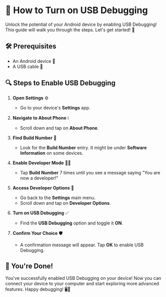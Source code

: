 # 📱 How to Turn on USB Debugging

Unlock the potential of your Android device by enabling USB Debugging! This guide will walk you through the steps. Let's get started! 🚀

## 🛠️ Prerequisites

- An Android device 📱
- A USB cable 🔌

## 🔍 Steps to Enable USB Debugging

1. **Open Settings** ⚙️
   - Go to your device's **Settings** app.

2. **Navigate to About Phone** ℹ️
   - Scroll down and tap on **About Phone**.

3. **Find Build Number** 🔢
   - Look for the **Build Number** entry. It might be under **Software Information** on some devices.

4. **Enable Developer Mode** 👨‍💻
   - Tap **Build Number** 7 times until you see a message saying "You are now a developer!"

5. **Access Developer Options** 🔧
   - Go back to the **Settings** main menu.
   - Scroll down and tap on **Developer Options**.

6. **Turn on USB Debugging** ✅
   - Find the **USB Debugging** option and toggle it **ON**.

7. **Confirm Your Choice** 🛡️
   - A confirmation message will appear. Tap **OK** to enable USB Debugging.

## 🎉 You're Done!

You've successfully enabled USB Debugging on your device! Now you can connect your device to your computer and start exploring more advanced features. Happy debugging! 🖥️🔧

